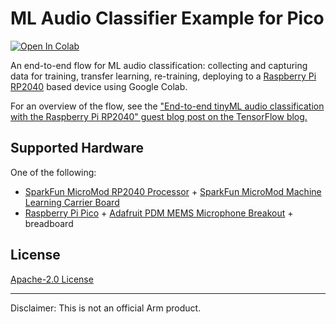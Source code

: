 # ML Audio Classifier Example for Pico

[![Open In Colab](https://colab.research.google.com/assets/colab-badge.svg)](https://colab.research.google.com/github/collusion-org-uk/ml-audio-classifier-example-for-pico/blob/main/ml_audio_classifier_example_for_pico.ipynb)

An end-to-end flow for ML audio classification: collecting and capturing data for training, transfer learning, re-training, deploying to a [Raspberry Pi RP2040](https://www.raspberrypi.org/products/rp2040/) based device using Google Colab.

For an overview of the flow, see the ["End-to-end tinyML audio classification with the Raspberry Pi RP2040" guest blog post on the TensorFlow blog.](https://blog.tensorflow.org/2021/09/TinyML-Audio-for-everyone.html)

## Supported Hardware

One of the following:

 * [SparkFun MicroMod RP2040 Processor](https://www.sparkfun.com/products/17720) + [SparkFun MicroMod Machine Learning Carrier Board](https://www.sparkfun.com/products/16400)
 * [Raspberry Pi Pico](https://www.raspberrypi.org/products/raspberry-pi-pico/) + [Adafruit PDM MEMS Microphone Breakout](https://www.adafruit.com/product/3492) + breadboard

## License

[Apache-2.0 License](LICENSE)

---

Disclaimer: This is not an official Arm product.
